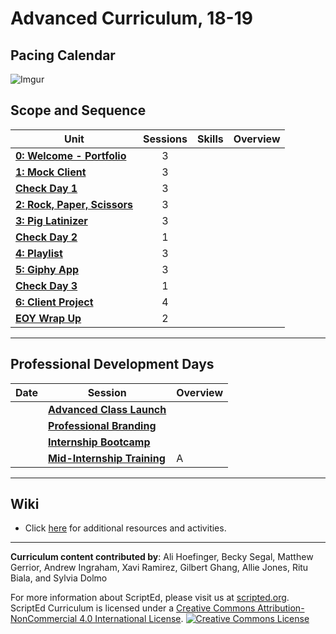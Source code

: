 # Advanced Curriculum, 18-19

## Pacing Calendar
![Imgur](http://i.imgur.com/RcqXUfU.png)

## Scope and Sequence

| Unit  | Sessions | Skills | Overview|
|-------|:-------:|------|------|
| [**0: Welcome - Portfolio**](units/unit0) | 3 |  |  |
| [**1: Mock Client**](units/unit1) | 3 |  |  |
| [**Check Day 1**]() | 3 |  |  |
| [**2: Rock, Paper, Scissors**](units/unit2) | 3 |  |  |
| [**3: Pig Latinizer**](units/unit3) | 3 | |
| [**Check Day 2**]() | 1 |  |  |
| [**4: Playlist**](units/unit4) | 3 |  |  |
| [**5: Giphy App**](units/unit6) | 3 |  |  |
| [**Check Day 3**]() | 1 |  |  |
| [**6: Client Project**](units/unit7)| 4 |  |  |
| [**EOY Wrap Up**](units/eoy) | 2 |  |  |
----

## Professional Development Days

| Date  | Session | Overview|
|-------|-------|------|
|  |[**Advanced Class Launch**](pd/launch) |   | 
|  |[**Professional Branding**](pd/branding) |   | 
|  |[**Internship Bootcamp**](pd/bootcamp) |  | 
|  |[**Mid-Internship Training**](pd/midinternship) | A | 

----
## Wiki

* Click [here](https://github.com/ScriptEdcurriculum/curriculum17-18/wiki/2.-Advanced) for additional resources and activities.

----
**Curriculum content contributed by**: Ali Hoefinger, Becky Segal, Matthew Gerrior, Andrew Ingraham, Xavi Ramirez, Gilbert Ghang, Allie Jones, Ritu Biala, and Sylvia Dolmo

For more information about ScriptEd, please visit us at [scripted.org](https://www.scripted.org). 
<br>
ScriptEd Curriculum is licensed under a <a rel="license" href="http://creativecommons.org/licenses/by-nc/4.0/">Creative Commons Attribution-NonCommercial 4.0 International License</a>. 
<a rel="license" href="http://creativecommons.org/licenses/by-nc/4.0/"><img alt="Creative Commons License" style="border-width:0" src="https://i.creativecommons.org/l/by-nc/4.0/88x31.png" /></a>
